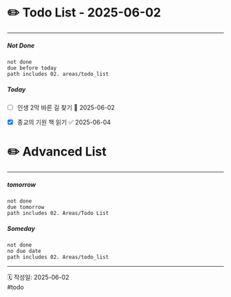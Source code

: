 # ✏️ Todo List  - 2025-06-02
---
##### Not Done
```tasks
not done
due before today
path includes 02. areas/todo_list
```

##### Today
- [ ] 인생 2막 바른 길 찾기 📅 2025-06-02 
- [x] 종교의 기원 책 읽기 ✅ 2025-06-04


# ✏️ Advanced List
---
##### tomorrow
```tasks
not done
due tomorrow
path includes 02. Areas/Todo List
```
##### Someday
```tasks
not done
no due date
path includes 02. Areas/todo_list
```
 
---
🗓 작성일: 2025-06-02  
#todo